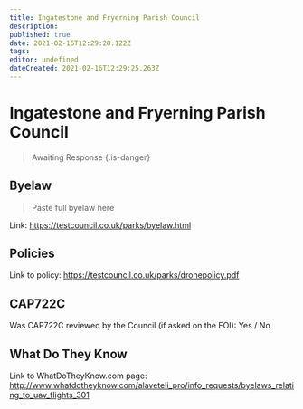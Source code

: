 ```yaml
---
title: Ingatestone and Fryerning Parish Council
description: 
published: true
date: 2021-02-16T12:29:28.122Z
tags: 
editor: undefined
dateCreated: 2021-02-16T12:29:25.263Z
---
```


# Ingatestone and Fryerning Parish Council
>  Awaiting Response
> {.is-danger}

## Byelaw
> Paste full byelaw here

Link:
https://testcouncil.co.uk/parks/byelaw.html

## Policies
Link to policy:
https://testcouncil.co.uk/parks/dronepolicy.pdf

## CAP722C

Was CAP722C reviewed by the Council (if asked on the FOI): Yes / No

## What Do They Know

Link to WhatDoTheyKnow.com page:
http://www.whatdotheyknow.com/alaveteli_pro/info_requests/byelaws_relating_to_uav_flights_301


